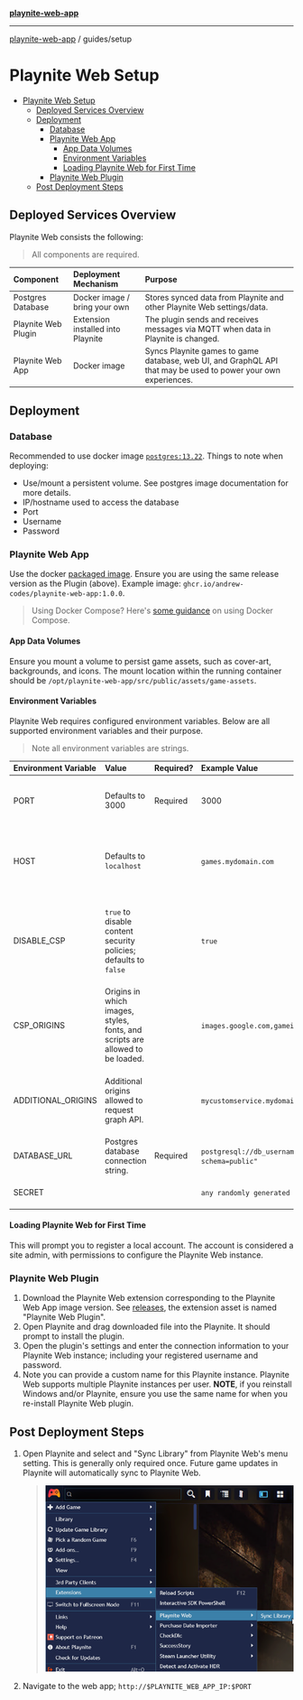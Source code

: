 [**playnite-web-app**](../../README.md)

---

[playnite-web-app](../../README.md) / guides/setup

# Playnite Web Setup

- [Playnite Web Setup](#playnite-web-setup)
  - [Deployed Services Overview](#deployed-services-overview)
  - [Deployment](#deployment)
    - [Database](#database)
    - [Playnite Web App](#playnite-web-app)
      - [App Data Volumes](#app-data-volumes)
      - [Environment Variables](#environment-variables)
      - [Loading Playnite Web for First Time](#loading-playnite-web-for-first-time)
    - [Playnite Web Plugin](#playnite-web-plugin)
  - [Post Deployment Steps](#post-deployment-steps)

## Deployed Services Overview

Playnite Web consists the following:

> All components are required.

| Component           | Deployment Mechanism              | Purpose                                                                                                        |
| :------------------ | :-------------------------------- | :------------------------------------------------------------------------------------------------------------- |
| Postgres Database   | Docker image / bring your own     | Stores synced data from Playnite and other Playnite Web settings/data.                                         |
| Playnite Web Plugin | Extension installed into Playnite | The plugin sends and receives messages via MQTT when data in Playnite is changed.                              |
| Playnite Web App    | Docker image                      | Syncs Playnite games to game database, web UI, and GraphQL API that may be used to power your own experiences. |

## Deployment

### Database

Recommended to use docker image [`postgres:13.22`](https://hub.docker.com/_/postgres). Things to note when deploying:

- Use/mount a persistent volume. See postgres image documentation for more details.
- IP/hostname used to access the database
- Port
- Username
- Password

### Playnite Web App

Use the docker [packaged image](https://github.com/andrew-codes/playnite-web/pkgs/container/playnite-web-app). Ensure you are using the same release version as the Plugin (above). Example image: `ghcr.io/andrew-codes/playnite-web-app:1.0.0`.

> Using Docker Compose? Here's [some guidance](docker-compose.md) on using Docker Compose.

#### App Data Volumes

Ensure you mount a volume to persist game assets, such as cover-art, backgrounds, and icons. The mount location within the running container should be `/opt/playnite-web-app/src/public/assets/game-assets`.

#### Environment Variables

Playnite Web requires configured environment variables. Below are all supported environment variables and their purpose.

> Note all environment variables are strings.

| Environment Variable | Value                                                                         | Required? | Example Value                                                            | Notes                                                                                      |
| :------------------- | :---------------------------------------------------------------------------- | :-------- | :----------------------------------------------------------------------- | :----------------------------------------------------------------------------------------- |
| PORT                 | Defaults to 3000                                                              | Required  | 3000                                                                     | Port in which web application is accessible.                                               |
| HOST                 | Defaults to `localhost`                                                       |           | `games.mydomain.com`                                                     | The domain name or IP address of the server running Playnite Web.                          |
| DISABLE_CSP          | `true` to disable content security policies; defaults to `false`              |           | `true`                                                                   | May be useful when accessing via local LAN only. Will negate other options: `CSP_ORIGINS`. |
| CSP_ORIGINS          | Origins in which images, styles, fonts, and scripts are allowed to be loaded. |           | `images.google.com,gameimages.domain.com`                                | Multiple values may be provided via a comma-delimited string.                              |
| ADDITIONAL_ORIGINS   | Additional origins allowed to request graph API.                              |           | `mycustomservice.mydomain.com,service2.mydomain.com`                     | Multiple values may be provided via a comma-delimited string.                              |
| DATABASE_URL         | Postgres database connection string.                                          | Required  | `postgresql://db_username:db_password@db_host:5432/games?schema=public"` |                                                                                            |
| SECRET               |                                                                               |           | `any randomly generated long string value`                               | Secret used to protect credentials                                                         |

#### Loading Playnite Web for First Time

This will prompt you to register a local account. The account is considered a site admin, with permissions to configure the Playnite Web instance.

### Playnite Web Plugin

1. Download the Playnite Web extension corresponding to the Playnite Web App image version. See [releases](https://github.com/andrew-codes/playnite-web/releases), the extension asset is named "Playnite Web Plugin".
2. Open Playnite and drag downloaded file into the Playnite. It should prompt to install the plugin.
3. Open the plugin's settings and enter the connection information to your Playnite Web instance; including your registered username and password.
4. Note you can provide a custom name for this Playnite instance. Playnite Web supports multiple Playnite instances per user. **NOTE**, if you reinstall Windows and/or Playnite, ensure you use the same name for when you re-install Playnite Web plugin.

## Post Deployment Steps

1. Open Playnite and select and "Sync Library" from Playnite Web's menu setting. This is generally only required once. Future game updates in Playnite will automatically sync to Playnite Web.
   > ![Sync Library menu setting](../assets/images/sync-library-menu-setting.png)
1. Navigate to the web app; `http://$PLAYNITE_WEB_APP_IP:$PORT`
